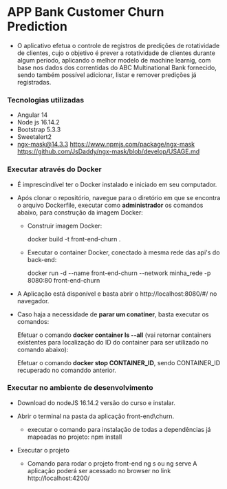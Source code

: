 # APP Bank Customer Churn Prediction

- O aplicativo efetua o controle de registros de predições de rotatividade de clientes, cujo o objetivo é prever a rotatividade de clientes durante algum período, aplicando o melhor modelo de machine learnig, com base nos dados dos correntidas do ABC Multinational Bank fornecido, sendo também possível adicionar, listar e remover predições já registradas.


### Tecnologias utilizadas

- Angular 14
- Node js 16.14.2
- Bootstrap 5.3.3
- Sweetalert2
- ngx-mask@14.3.3
    https://www.npmjs.com/package/ngx-mask
    https://github.com/JsDaddy/ngx-mask/blob/develop/USAGE.md

### Executar através do Docker

- É imprescindível ter o Docker instalado e iniciado em seu computador.

- Após clonar o repositório, navegue para o diretório em que se encontra o arquivo Dockerfile, executar como **administrador** os comandos abaixo, para construção da imagem Docker: 

  - Construir imagem  Docker:
    
    docker build -t front-end-churn .

  - Executar o container Docker, conectado à mesma rede das api's do back-end:
  
    docker  run  -d  --name  front-end-churn --network  minha_rede  -p  8080:80  front-end-churn

- A Aplicação está disponível e basta abrir o http://localhost:8080/#/ no navegador.

- Caso haja a necessidade de **parar um conatiner**, basta executar os comandos: 

  Efetuar o comando **docker container ls --all** (vai retornar containers existentes para localização do ID do container para ser utilizado no comando abaixo):

  Efetuar o comando **docker stop CONTAINER_ID**, sendo CONTAINER_ID recuperado no comanddo anterior.

### Executar no ambiente de desenvolvimento

- Download do nodeJS 16.14.2 versão do curso e instalar.

- Abrir o terminal na pasta da aplicação front-end\churn.

  - executar o comando para instalação de todas a dependências já mapeadas no projeto:
    npm install

- Executar o projeto 
  
  - Comando para rodar o projeto front-end
    ng s ou ng serve
    A aplicação poderá ser acessado no browser no link http://localhost:4200/
